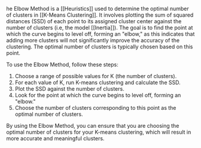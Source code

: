 he Elbow Method is a [[Heuristics]] used to determine the optimal number of clusters in [[K-Means Clustering]]. It involves plotting the sum of squared distances (SSD) of each point to its assigned cluster center against the number of clusters (i.e, the model [[Inertia]]). The goal is to find the point at which the curve begins to level off, forming an "elbow," as this indicates that adding more clusters will not significantly improve the accuracy of the clustering. The optimal number of clusters is typically chosen based on this point.

To use the Elbow Method, follow these steps:

1. Choose a range of possible values for K (the number of clusters).
2. For each value of K, run K-means clustering and calculate the SSD.
3. Plot the SSD against the number of clusters.
4. Look for the point at which the curve begins to level off, forming an "elbow."
5. Choose the number of clusters corresponding to this point as the optimal number of clusters.

By using the Elbow Method, you can ensure that you are choosing the optimal number of clusters for your K-means clustering, which will result in more accurate and meaningful clusters.
